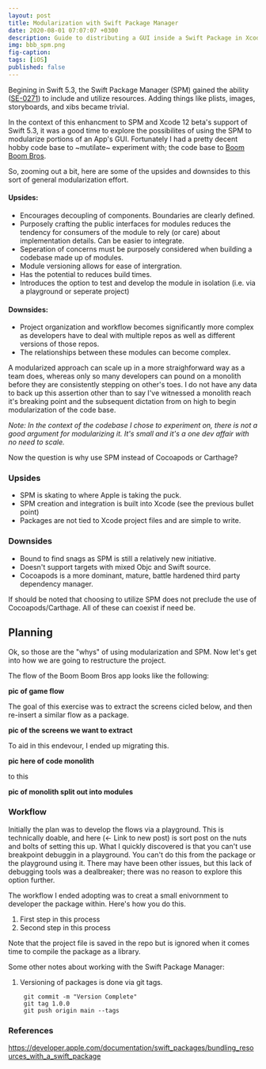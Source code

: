 ```yaml
---
layout: post
title: Modularization with Swift Package Manager 
date: 2020-08-01 07:07:07 +0300
description: Guide to distributing a GUI inside a Swift Package in Xcode 12
img: bbb_spm.png
fig-caption:
tags: [iOS]
published: false
---
```


Begining in Swift 5.3, the Swift Package Manager (SPM) gained the ability ([SE-0271](https://github.com/apple/swift-evolution/blob/master/proposals/0271-package-manager-resources.md)) to include and utilize resources. Adding things like plists, images, storyboards, and xibs became trivial.

In the context of this enhancment to SPM and Xcode 12 beta's support of Swift 5.3, it was a good time to explore the possibilites of using the SPM to modularize portions of an App's GUI. Fortunately I had a pretty decent hobby code base to ~mutilate~ experiment with; the code base to [Boom Boom Bros](https://itunes.apple.com/us/app/boom-boom-bros./id961455539).

So, zooming out a bit, here are some of the upsides and downsides to this sort of general modularization effort.

#### Upsides:
* Encourages decoupling of components. Boundaries are clearly defined.
* Purposely crafting the public interfaces for modules reduces the tendency for consumers of the module to rely (or care) about implementation details.  Can be easier to integrate.
* Seperation of concerns must be purposely considered when building a codebase made up of modules.
* Module versioning allows for ease of intergration.
* Has the potential to reduces build times.
* Introduces the option to test and develop the module in isolation (i.e. via a playground or seperate project)

#### Downsides:
* Project organization and workflow becomes significantly more complex as developers have to deal with multiple repos as well as different versions of those repos.
* The relationships between these modules can become complex.

A modularized approach can scale up in a more straighforward way as a team does, whereas only so many developers can pound on a monolith before they are consistently stepping on other's toes.  I do not have any data to back up this assertion other than to say I've witnessed a monolith reach it's breaking point and the subsequent dictation from on high to begin modularization of the code base.

*Note: In the context of the codebase I chose to experiment on, there is not a good argument for modularizing it. It's small and it's a one dev affair with no need to scale.*

Now the question is why use SPM instead of Cocoapods or Carthage?

### Upsides
* SPM is skating to where Apple is taking the puck.
* SPM creation and integration is built into Xcode (see the previous bullet point)
* Packages are not tied to Xcode project files and are simple to write.

### Downsides
* Bound to find snags as SPM is still a relatively new initiative.
* Doesn't support targets with mixed Objc and Swift source.
* Cocoapods is a more dominant, mature, battle hardened third party dependency manager.

If should be noted that choosing to utilize SPM does not preclude the use of Cocoapods/Carthage.  All of these can coexist if need be.

## Planning

Ok, so those are the "whys" of using modularization and SPM. Now let's get into how we are going to restructure the project.

The flow of the Boom Boom Bros app looks like the following:

**pic of game flow**

The goal of this exercise was to extract the screens cicled below, and then re-insert a similar flow as a package.

**pic of the screens we want to extract**

To aid in this endevour, I ended up migrating this.

**pic here of code monolith**

to this

**pic of monolith split out into modules**


### Workflow

Initially the plan was to develop the flows via a playground. This is technically doable, and here (<- Link to new post) is sort post on the nuts and bolts of setting this up.  What I quickly discovered is that you can't use breakpoint debuggin in a playground. You can't do this from the package or the playground using it. There may have been other issues, but this lack of debugging tools was a dealbreaker; there was no reason to explore this option further.

The workflow I ended adopting was to creat a small enivornment to developer the package within. Here's how you do this.

1. First step in this process
2. Second step in this process


Note that the project file is saved in the repo but is ignored when it comes time to compile the package as a library.

Some other notes about working with the Swift Package Manager:
1. Versioning of packages is done via git tags.

        git commit -m "Version Complete"
        git tag 1.0.0
        git push origin main --tags


### References

https://developer.apple.com/documentation/swift_packages/bundling_resources_with_a_swift_package



